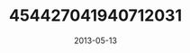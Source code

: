 ---
title: "454427041940712031"
image: "2013-05-13 06.52.26 454427041940712031_46248401"
date: "2013-05-13"
type: "photo"
---